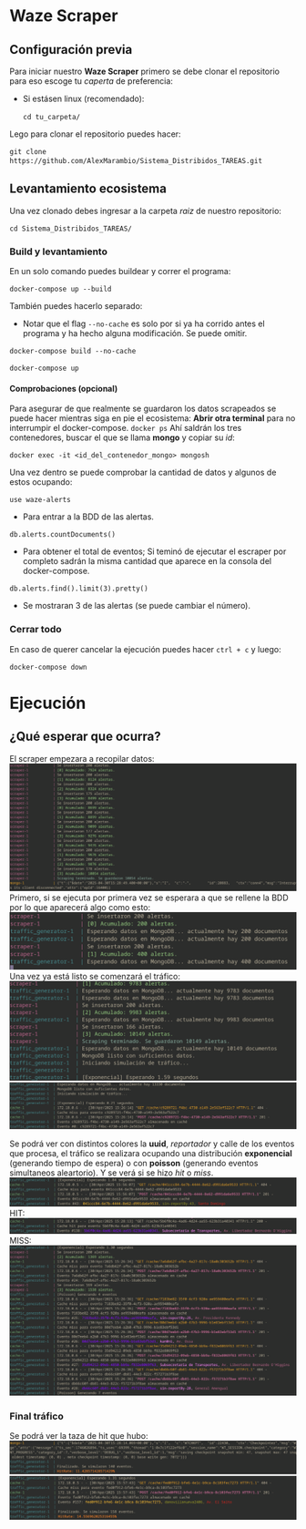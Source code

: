 # Waze Scraper
## Configuración previa
Para iniciar nuestro **Waze Scraper** primero se debe clonar el repositorio para eso escoge tu *caperta* de preferencia:
- Si estásen linux (recomendado):

    `cd tu_carpeta/`


Lego para clonar el repositorio puedes hacer:
```
git clone https://github.com/AlexMarambio/Sistema_Distribidos_TAREAS.git
```
## Levantamiento ecosistema
Una vez clonado debes ingresar a la carpeta *raiz* de nuestro repositorio:
```
cd Sistema_Distribidos_TAREAS/
```

### Build y levantamiento
En un solo comando puedes buildear y correr el programa:
```
docker-compose up --build
```
También puedes hacerlo separado:
- Notar que el flag `--no-cache` es solo por si ya ha corrido antes el programa y ha hecho alguna modificación. Se puede omitir.
```
docker-compose build --no-cache
```
```
docker-compose up
```

#### Comprobaciones (opcional)
Para asegurar de que realmente se guardaron los datos scrapeados se puede hacer mientras siga en pie el ecosistema:
**Abrir otra terminal** para no interrumpir el docker-compose.
`docker ps`
Ahí saldrán los tres contenedores, buscar el que se llama **mongo** y copiar su *id*:
```
docker exec -it <id_del_contenedor_mongo> mongosh
```
Una vez dentro se puede comprobar la cantidad de datos y algunos de estos ocupando:
```
use waze-alerts
```
- Para entrar a la BDD de las alertas.
```
db.alerts.countDocuments()
```
- Para obtener el total de eventos; Si teminó de ejecutar el escraper por completo sadrán la misma cantidad que aparece en la consola del docker-compose.
```
db.alerts.find().limit(3).pretty()
```
- Se mostraran 3 de las alertas (se puede cambiar el número).

### Cerrar todo
En caso de querer cancelar la ejecución puedes hacer `ctrl + c` y luego:
```
docker-compose down
```

# Ejecución
## ¿Qué esperar que ocurra?
El scraper empezara a recopilar datos:
![Scraper](img/1/scraper_working.png)
Primero, si se ejecuta por primera vez se esperara a que se rellene la BDD por lo que aparecerá algo como esto:
![Rellenando](img/1/waiting_docs.png)
Una vez ya está listo se comenzará el tráfico:
![Suficiente](img/1/documents_suficioentes.png)
![Init](img/1/inicio_traffic.png)

Se podrá ver con distintos colores la **uuid**, *reportador* y calle de los eventos que procesa, el tráfico se realizara ocupando una distribución **exponencial** (generando tiempo de espera) o con **poisson** (generando eventos simultaneos aleartorio). Y se verá si se hizo *hit* o *miss*.
![Exp](img/1/exponencial.png)
HIT:
![Hit](img/1/cache_hit.png)
MISS:
![Miss](img/1/cache_miss.png)

### Final tráfico
Se podrá ver la taza de hit que hubo:
![Rate](img/1/hit_rate.png)
![Rate2](img/1/hit_rate_2.png)